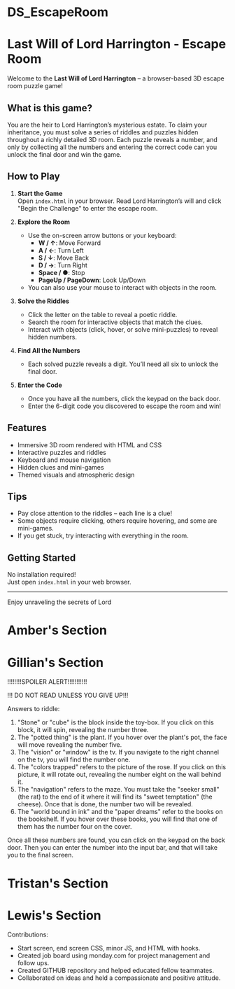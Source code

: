 # DS_EscapeRoom

# Last Will of Lord Harrington - Escape Room

Welcome to the **Last Will of Lord Harrington** – a browser-based 3D escape room puzzle game!

## What is this game?

You are the heir to Lord Harrington’s mysterious estate. To claim your inheritance, you must solve a series of riddles and puzzles hidden throughout a richly detailed 3D room. Each puzzle reveals a number, and only by collecting all the numbers and entering the correct code can you unlock the final door and win the game.

## How to Play

1. **Start the Game**  
   Open `index.html` in your browser. Read Lord Harrington’s will and click "Begin the Challenge" to enter the escape room.

2. **Explore the Room**

   - Use the on-screen arrow buttons or your keyboard:
     - **W / ↑**: Move Forward
     - **A / ←**: Turn Left
     - **S / ↓**: Move Back
     - **D / →**: Turn Right
     - **Space / ●**: Stop
     - **PageUp / PageDown**: Look Up/Down
   - You can also use your mouse to interact with objects in the room.

3. **Solve the Riddles**

   - Click the letter on the table to reveal a poetic riddle.
   - Search the room for interactive objects that match the clues.
   - Interact with objects (click, hover, or solve mini-puzzles) to reveal hidden numbers.

4. **Find All the Numbers**

   - Each solved puzzle reveals a digit. You’ll need all six to unlock the final door.

5. **Enter the Code**
   - Once you have all the numbers, click the keypad on the back door.
   - Enter the 6-digit code you discovered to escape the room and win!

## Features

- Immersive 3D room rendered with HTML and CSS
- Interactive puzzles and riddles
- Keyboard and mouse navigation
- Hidden clues and mini-games
- Themed visuals and atmospheric design

## Tips

- Pay close attention to the riddles – each line is a clue!
- Some objects require clicking, others require hovering, and some are mini-games.
- If you get stuck, try interacting with everything in the room.

## Getting Started

No installation required!  
Just open `index.html` in your web browser.

---

Enjoy unraveling the secrets of Lord

# Amber's Section

# Gillian's Section

!!!!!!!!SPOILER ALERT!!!!!!!!!!!

!!! DO NOT READ UNLESS YOU GIVE UP!!!

Answers to riddle:

1. "Stone" or "cube" is the block inside the toy-box. If you click on this block, it will spin, revealing the number three.
2. The "potted thing" is the plant. If you hover over the plant's pot, the face will move revealing the number five.
3. The "vision" or "window" is the tv. If you navigate to the right channel on the tv, you will find the number one.
4. The "colors trapped" refers to the picture of the rose. If you click on this picture, it will rotate out, revealing the number eight on the wall behind it.
5. The "navigation" refers to the maze. You must take the "seeker small" (the rat) to the end of it where it will find its "sweet temptation" (the cheese). Once that is done, the number two will be revealed.
6. The "world bound in ink" and the "paper dreams" refer to the books on the bookshelf. If you hover over these books, you will find that one of them has the number four on the cover.

Once all these numbers are found, you can click on the keypad on the back door. Then you can enter the number into the input bar, and that will take you to the final screen.

# Tristan's Section

# Lewis's Section
Contributions:
- Start screen, end screen CSS, minor JS, and HTML with hooks.
- Created job board using monday.com for project management and follow ups. 
- Created GITHUB repository and helped educated fellow teammates. 
- Collaborated on ideas and held a compassionate and positive attitude. 

